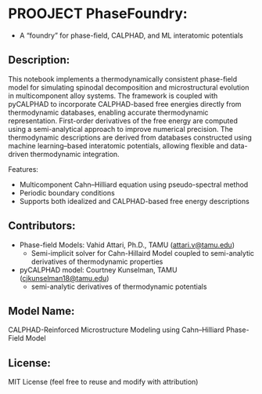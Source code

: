 PROOJECT PhaseFoundry: 
====================================
- A “foundry” for phase-field, CALPHAD, and ML interatomic potentials 

Description:
-------------
This notebook implements a thermodynamically consistent phase-field model for simulating spinodal decomposition and microstructural evolution in multicomponent alloy systems. The framework is coupled with pyCALPHAD to incorporate CALPHAD-based free energies directly from thermodynamic databases, enabling accurate thermodynamic representation. First-order derivatives of the free energy are computed using a semi-analytical approach to improve numerical precision. The thermodynamic descriptions are derived from databases constructed using machine learning–based interatomic potentials, allowing flexible and data-driven thermodynamic integration.

Features:
- Multicomponent Cahn–Hilliard equation using pseudo-spectral method
- Periodic boundary conditions
- Supports both idealized and CALPHAD-based free energy descriptions

Contributors:
-------------
- Phase-field Models: Vahid Attari, Ph.D., TAMU (attari.v@tamu.edu)
  - Semi-implicit solver for Cahn-Hillaird Model coupled to semi-analytic derivatives of thermodynamic properties
- pyCALPHAD model: Courtney Kunselman, TAMU (cjkunselman18@tamu.edu)
  - semi-analytic derivatives of thermodynamic potentials
  
Model Name:
------------
CALPHAD-Reinforced Microstructure Modeling using Cahn–Hilliard Phase-Field Model

License:
---------
MIT License (feel free to reuse and modify with attribution)
